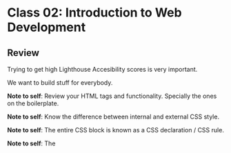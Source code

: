 # Class 02: Introduction to Web Development


## Review

Trying to get high Lighthouse Accesibility scores is very important.

We want to build stuff for everybody.

**Note to self**: Review your HTML tags and functionality. Specially the ones on the boilerplate.

**Note to self**: Know the difference between internal and external CSS style.

**Note to self**: The entire CSS block is known as a CSS declaration / CSS rule.

**Note to self**: The **<script>** tag should be written as ** <script defer> ** if you put it at the bottom of the HTML file.

**Note to self**: We will learn to do something simplier when i comes to string concatenation - **string template literal**.

It is very similar to the F-strings in Python

```
// Template literal

alert(`Hello ${variable_name}, rest of the sentence goes in here.`)
```
**Note to self**: Using single quotes is the standard in Javascript.


# Javascript as a Language

Javascript is considered a loosely typed & dynamic language.

**Loosely typed**: We do not have to know the type of data before declaring a variable.

**Dynamic**: It means that we can change the type of data whenever we want to.

Typescript does not let you change the data type.

## Three data types to focus on

+ Strings - sequence of characters.
+ Numbers - any number
+ Booleans - True or False
+ Undefines - data types that have not been defined.
+ Null 

# IF/ELSE

```
if (condition){
  Do something;
}
```




```
"use strict"; // Put this at the top of your Js program

let hungry = true;
let thirsty = false;


if( I am hungry){
  eat;  //if this is NO, it will go to the next condition
} else if(I am thirsty){ //if it is TRUE, it will drink
  drink;

}
```
// **else** is the only thing that does not count a condition.

# TRUTHY & FALSEY

Wev can use other data types to represent a True or a False value.

//Numbers
// 0 is the only FALSEY value
// Any other number is considered TRUTHY

```

if(1){
  console.log("this is a truthy value)  //Output: this is a truthy value
}
```


//We will not see it in the colsole because it is False.

```
if(0){
  console.log("This is a falsely value")
}
```

# Strings
An empty string is the only falsey value.
Any other string representation is a Truthy value.

# Comparison Operators

// == losely equals.

// === strictly equals - use it to compare things.

// >, < , >== , <==  

// !==  STRICTLY NOT EQUAL - THIS ONE IS THE MOST IMPORTANT

//  != LOSELY NOT EQUAL


```
let a = 10;

console.log(a === 10);  //Output is: True

```

```
let a = 10;

console.log(a === "10");  //Output is: False

```

# Logical Operators

// &&  It represents "AND"  Both things being compared must be True.

// ||  they represent "OR"  Anything being compared must be True

//!   It represents "NOT"   It gives you the opposite of whatever it is in front of.


```
let b = 100;

if(b < 1000  && b > 5){
  console.log("Will this run?)
}

```


```

if(!true){
  console.log("Will this one run?)  //This one will be FALSE. It becomes the opposite.
}

```

//Lab starts at 1hour and 53 minutes.

# Read Class 02: Basics of HTML, CSS, & Javascript



## Q1: Why is it important to use semantic elements in our HTML?
It is important to use semantic HTML so that the browser knows how to display content correctly. It is also known that semantic HTML improves SEO and accessibility.

## Q2: How many levels of headings are there in HTML?
There are six levels of headings in HTML. It starts with H1 and it ends with H6.


## Q3: What are some uses for the **<sup>** and **<sub>** elements 
We will use **superscript** and **subscript** when marking up items like dates, chemical formulae, and mathematical equations so they have the correct meaning. 

**For Example**

```
<p>Jimmy´s birthday is on the 3<sup>th</sup> of January.<p>

```

The <sup> tag will raise the **th** and will put it on top of the number 3.


## Q4: When using the **<abbr>** elements, what attribute must be added to provide the full expansion of the term?


# Learn CSS

## What are ways we can apply CSS to our HTML?
The are **Two ways** of applying CSS to an HTML element.

The first method is to create an external CSS file using the **.CSS** extenssion and linking that to your HTML file.

TRhe second method is by using the **<style>** tag on your HTML file and writing all the CSS code inside that tag.

However, it is way better to use the first method.

## Why should we avoid using inline styles?
We should avoid using inline styles because it degrades performance as the page size increases.

## Review the block of code below and answer the following questions:

```
 h2 {
     color: black;
     padding: 5px;
   }
```

## What is representing the selector?

In this case the **h2** represents the selector.
The selector is the **HTML code** that we want to style.

## Which components are the CSS declarations?
The declaration is the **property** + the **value**.

In this case, **color** is the **property** and **black** is the value and togethr they form a CSS declaration.

## Which components are considered properties?

1. Color
2. Font
3. Box Properties
4. Positioning
5. Annimation



# Learn Javascript

## What data type is a sequence of text enclosed in single quote marks?
A **string** data type.

## List 4 types of JavaScript operators.
1. A ddition operator +
2. Assingment Operator =
3. Addition Assingment Operator +=
4. Logical Operator &&, ||, or !


## Describe a real world Problem you could solve with a Function.
Let´s say that we are collecting payments from customers. We can write a program that will notify us with the message **Payment Received** everytime a customer submits a payment.

However, this is a very repetitive task.

Therefore, we can insert our program inside a function. That way, the function will be called and the code will be executed everytime our company receives a payment from a customer.,


## An if statement checks a __ and if it evaluates to ___, then the code block will execute.
If a statement checks a TRUE statement and evaluates to TRUE, the code block will be executed.

## What is the use of an else if?
If statements are executed only if a condition is met.

In the example below, the phrase **Awsome dessert** will only be displayed ONLY if the dessert is tasty. If our dessert is not tasty, the message will not be displayed.

**For Example:**
```

cake = tasty;

if (cake == tasty){
  console.log("Awsome dessert")
}
```

## List 3 different types of comparison operators.

1. !== NOT EQUALS Operator
2. > Greater than Operator
3. < Less than Operator
4. >= Greater than or equals to Operator


## What is the difference between the logical operator && and ||?

&& is the **AND** operator and || is the **OR** operator.

&& will execute multiple conditions. On the other hand, || will execute one OR the other one.